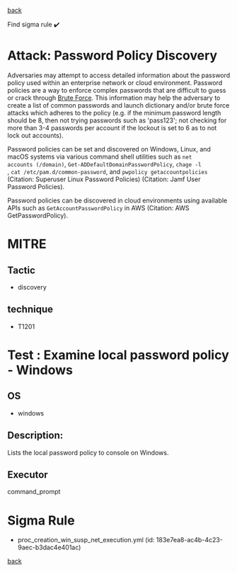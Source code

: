 
[back](../index.md)

Find sigma rule :heavy_check_mark: 

# Attack: Password Policy Discovery 

Adversaries may attempt to access detailed information about the password policy used within an enterprise network or cloud environment. Password policies are a way to enforce complex passwords that are difficult to guess or crack through [Brute Force](https://attack.mitre.org/techniques/T1110). This information may help the adversary to create a list of common passwords and launch dictionary and/or brute force attacks which adheres to the policy (e.g. if the minimum password length should be 8, then not trying passwords such as 'pass123'; not checking for more than 3-4 passwords per account if the lockout is set to 6 as to not lock out accounts).

Password policies can be set and discovered on Windows, Linux, and macOS systems via various command shell utilities such as <code>net accounts (/domain)</code>, <code>Get-ADDefaultDomainPasswordPolicy</code>, <code>chage -l <username></code>, <code>cat /etc/pam.d/common-password</code>, and <code>pwpolicy getaccountpolicies</code> (Citation: Superuser Linux Password Policies) (Citation: Jamf User Password Policies).

Password policies can be discovered in cloud environments using available APIs such as <code>GetAccountPasswordPolicy</code> in AWS (Citation: AWS GetPasswordPolicy).

# MITRE
## Tactic
  - discovery


## technique
  - T1201


# Test : Examine local password policy - Windows
## OS
  - windows


## Description:
Lists the local password policy to console on Windows.


## Executor
command_prompt

# Sigma Rule
 - proc_creation_win_susp_net_execution.yml (id: 183e7ea8-ac4b-4c23-9aec-b3dac4e401ac)



[back](../index.md)

